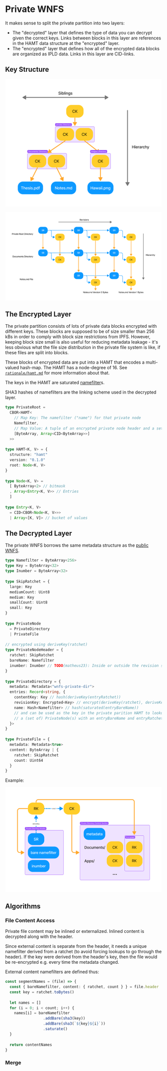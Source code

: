 # Private WNFS

It makes sense to split the private partition into two layers:
- The "decrypted" layer that defines the type of data you can decrypt given the correct keys. Links between blocks in this layer are references in the HAMT data structure at the "encrypted" layer.
- The "encrypted" layer that defines how all of the encrypted data blocks are organized as IPLD data. Links in this layer are CID-links.

## Key Structure

![hierarchical key structure](/images/hierarchical_key_structure.png)

![key structure](/images/key_structure.png)

## The Encrypted Layer

The private partition consists of lots of private data blocks encrypted with different keys. These blocks are supposed to be of size smaller than 256 kBs in order to comply with block size restrictions from IPFS. However, keeping block size small is also useful for reducing metadata leakage - it's less obvious what the file size distribution in the private file system is like, if these files are split into blocks.

These blocks of encrypted data are put into a HAMT that encodes a multi-valued hash-map. The HAMT has a node-degree of 16. See [`rationale/hamt.md`](/rationale/hamt.md) for more information about that.

The keys in the HAMT are saturated [namefilter](/namefilter.md)s.

SHA3 hashes of namefilters are the linking scheme used in the decrypted layer.


```typescript
type PrivateRoot =
  CBOR<HAMT<
    // Map Key: The namefilter ("name") for that private node
    Namefilter,
    // Map Value: A tuple of an encrypted private node header and a set of links to encrypted node contents
    [ByteArray, Array<CID<ByteArray>>]
  >>

type HAMT<K, V> = {
  structure: "hamt"
  version: "0.1.0"
  root: Node<K, V>
}

type Node<K, V> =
  [ ByteArray<2> // bitmask
  , Array<Entry<K, V>> // Entries
  ]

type Entry<K, V>
  = CID<CBOR<Node<K, V>>>
  | Array<[K, V]> // bucket of values
```

## The Decrypted Layer

The private WNFS borrows the same metadata structure as the [public WNFS](/public-wnfs.md#metadata).

```typescript
type Namefilter = ByteArray<256>
type Key = ByteArray<32>
type Inumber = ByteArray<32>

type SkipRatchet = {
  large: Key
  mediumCount: Uint8
  medium: Key
  smallCount: Uint8
  small: Key
}

type PrivateNode
  = PrivateDirectory
  | PrivateFile

// encrypted using deriveKey(ratchet)
type PrivateNodeHeader = {
  ratchet: SkipRatchet
  bareName: Namefilter
  inumber: Inumber // TODO(matheus23): Inside or outside the revision section?
}

type PrivateDirectory = {
  metadata: Metadata<"wnfs-private-dir">
  entries: Record<string, {
    contentKey: Key // hash(deriveKey(entryRatchet))
    revisionKey: Encrypted<Key> // encrypt(deriveKey(ratchet), deriveKey)(entryRatchet))
    name: Hash<Namefilter> // hash(saturated(entryBareName))
    // and can be used as the key in the private parition HAMT to lookup
    // a (set of) PrivateNode(s) with an entryBareName and entryRatchet from above
  }>
}

type PrivateFile = {
  metadata: Metadata<true>
  content: ByteArray | {
    ratchet: SkipRatchet
    count: Uint64
  }
}
```


Example:

![block encryption example](/images/encrypted_blocks.png)


## Algorithms

### File Content Access

Private file content may be inlined or externalized. Inlined content is decrypted along with the header.

Since external content is separate from the header, it needs a unique namefilter derived from a ratchet (to avoid forcing lookups to go through the header). If the key were derived from the header's key, then the file would be re-encrypted e.g. every time the metadata changed.

External content namefilters are defined thus:

```typescript
const segmentNames = (file) => {
  const { bareNamefilter, content: { ratchet, count } } = file.header
  const key = ratchet.toBytes()
  
  let names = []
  for (i = 0; i < count; i++) {  
    names[i] = bareNamefilter
                 .addBare(sha3(key))
                 .addBare(sha3(`${key}${i}`))
                 .saturate()
  }

  return contentNames
}
```


### Merge

